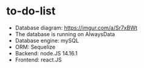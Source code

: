 # to-do-list

- Database diagram: https://imgur.com/a/Sr7xBWt
- The database is running on AlwaysData
- Database engine: mySQL
- ORM: Sequelize
- Backend: node.JS 14.16.1
- Frontend: react.JS
